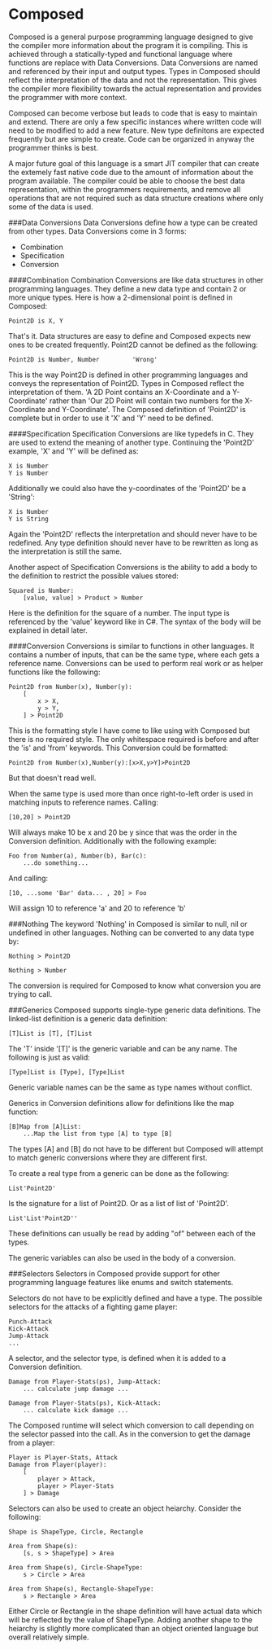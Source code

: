 Composed
========

Composed is a general purpose programming language designed to give the compiler more information about the program it is compiling. This is achieved through a statically-typed and functional language where functions are replace with Data Conversions. Data Conversions are named and referenced by their input and output types. Types in Composed should reflect the interpretation of the data and not the representation. This gives the compiler more flexibility towards the actual representation and provides the programmer with more context. 

Composed can become verbose but leads to code that is easy to maintain and extend. There are only a few specific instances where written code will need to be modified to add a new feature. New type definitons are expected frequently but are simple to create. Code can be organized in anyway the programmer thinks is best. 

A major future goal of this language is a smart JIT compiler that can create the extemely fast native code due to the amount of information about the program available. The compiler could be able to choose the best data representation, within the programmers requirements, and remove all operations that are not required such as data structure creations where only some of the data is used.


###Data Conversions
Data Conversions define how a type can be created from other types. Data Conversions come in 3 forms:
- Combination
- Specification
- Conversion
 
####Combination
Combination Conversions are like data structures in other programming languages. They define a new data type and contain 2 or more unique types. Here is how a 2-dimensional point is defined in Composed:

	Point2D is X, Y
	
That's it. Data structures are easy to define and Composed expects new ones to be created frequently. Point2D cannot be defined as the following:

	Point2D is Number, Number         'Wrong'

This is the way Point2D is defined in other programming languages and conveys the representation of Point2D. Types in Composed reflect the interpretation of them. 'A 2D Point contains an X-Coordinate and a Y-Coordinate' rather than 'Our 2D Point will contain two numbers for the X-Coordinate and Y-Coordinate'. The Composed definition of 'Point2D' is complete but in order to use it 'X' and 'Y' need to be defined.

####Specification
Specification Conversions are like typedefs in C. They are used to extend the meaning of another type. Continuing the 'Point2D' example, 'X' and 'Y' will be defined as:

	X is Number
	Y is Number
	
Additionally we could also have the y-coordinates of the 'Point2D' be a 'String':

	X is Number
	Y is String
	
Again the 'Point2D' reflects the interpretation and should never have to be redefined. Any type definition should never have to be rewritten as long as the interpretation is still the same. 

Another aspect of Specification Conversions is the ability to add a body to the definition to restrict the possible values stored:

	Squared is Number:
		[value, value] > Product > Number
		
Here is the definition for the square of a number. The input type is referenced by the 'value' keyword like in C#. The syntax of the body will be explained in detail later.

####Conversion
Conversions is similar to functions in other languages. It contains a number of inputs, that can be the same type, where each gets a reference name. Conversions can be used to perform real work or as helper functions like the following:

	Point2D from Number(x), Number(y):
		[
			x > X,
			y > Y,
		] > Point2D
		
This is the formatting style I have come to like using with Composed but there is no required style. The only whitespace required is before and after the 'is' and 'from' keywords. This Conversion could be formatted:

	Point2D from Number(x),Number(y):[x>X,y>Y]>Point2D
	
But that doesn't read well.

When the same type is used more than once right-to-left order is used in matching inputs to reference names. Calling:

	[10,20] > Point2D
	
Will always make 10 be x and 20 be y since that was the order in the Conversion definition. Additionally with the following example:

	Foo from Number(a), Number(b), Bar(c):
		...do something...
		
And calling:
	
	[10, ...some 'Bar' data... , 20] > Foo
	
Will assign 10 to reference 'a' and 20 to reference 'b'

###Nothing
The keyword 'Nothing' in Composed is similar to null, nil or undefined in other languages. Nothing can be converted to any data type by:

	Nothing > Point2D
	
	Nothing > Number
	
The conversion is required for Composed to know what conversion you are trying to call.

###Generics
Composed supports single-type generic data definitions. The linked-list definition is a generic data definition:

	[T]List is [T], [T]List
	
The 'T' inside '[T]' is the generic variable and can be any name. The following is just as valid:

	[Type]List is [Type], [Type]List
	
Generic variable names can be the same as type names without conflict.

Generics in Conversion definitions allow for definitions like the map function:

	[B]Map from [A]List:
		...Map the list from type [A] to type [B]
		
The types [A] and [B] do not have to be different but Composed will attempt to match generic conversions where they are different first.

To create a real type from a generic can be done as the following:

	List'Point2D'
	
Is the signature for a list of Point2D. Or as a list of list of 'Point2D'.

	List'List'Point2D''
	
These definitions can usually be read by adding "of" between each of the types.

The generic variables can also be used in the body of a conversion.

###Selectors
Selectors in Composed provide support for other programming language features like enums and switch statements.

Selectors do not have to be explicitly defined and have a type. The possible selectors for the attacks of a fighting game player:

	Punch-Attack
	Kick-Attack
	Jump-Attack
	...
	
A selector, and the selector type, is defined when it is added to a Conversion definition.

	Damage from Player-Stats(ps), Jump-Attack:
		... calculate jump damage ...
		
	Damage from Player-Stats(ps), Kick-Attack:
		... calculate kick damage ...
		
The Composed runtime will select which conversion to call depending on the selector passed into the call. As in the conversion to get the damage from a player:

	Player is Player-Stats, Attack
	Damage from Player(player):
		[
			player > Attack,
			player > Player-Stats
		] > Damage

Selectors can also be used to create an object heiarchy. Consider the following:

	Shape is ShapeType, Circle, Rectangle
	
	Area from Shape(s):
		[s, s > ShapeType] > Area
		
	Area from Shape(s), Circle-ShapeType:
		s > Circle > Area
		
	Area from Shape(s), Rectangle-ShapeType:
		s > Rectangle > Area
		
Either Circle or Rectangle in the shape definition will have actual data which will be reflected by the value of ShapeType. Adding another shape to the heiarchy is slightly more complicated than an object oriented language but overall relatively simple.
